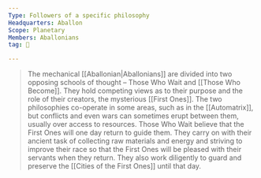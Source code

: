 ```yaml
---
Type: Followers of a specific philosophy
Headquarters: Aballon
Scope: Planetary
Members: Aballonians
tag: 👥

---
```


> The mechanical [[Aballonian|Aballonians]] are divided into two opposing schools of thought – Those Who Wait and [[Those Who Become]]. They hold competing views as to their purpose and the role of their creators, the mysterious [[First Ones]]. The two philosophies co-operate in some areas, such as in the [[Automatrix]], but conflicts and even wars can sometimes erupt between them, usually over access to resources.
> Those Who Wait believe that the First Ones will one day return to guide them. They carry on with their ancient task of collecting raw materials and energy and striving to improve their race so that the First Ones will be pleased with their servants when they return. They also work diligently to guard and preserve the [[Cities of the First Ones]] until that day.







